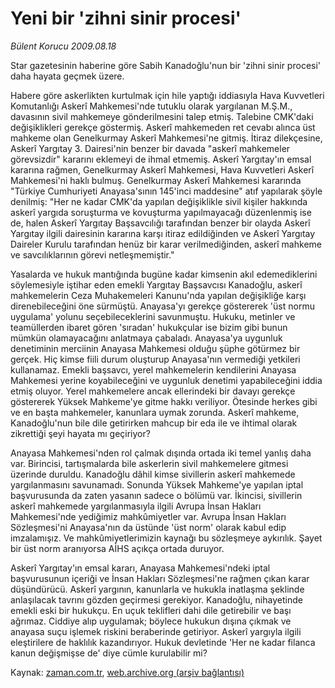 # Yeni bir 'zihni sinir procesi'

*Bülent Korucu 2009.08.18*

<tr><td class="metin" colspan="2" style="padding-top: 20px; padding-left: 5px; padding-right: 10px;">Star gazetesinin haberine göre Sabih Kanadoğlu'nun bir 'zihni sinir procesi' daha hayata geçmek üzere.</td></tr><tr><td class="metin" colspan="2" style="padding-top: 20px; padding-left: 5px; padding-right: 10px;"><p>Habere göre askerlikten kurtulmak için hile yaptığı iddiasıyla Hava Kuvvetleri Komutanlığı Askerî Mahkemesi'nde tutuklu olarak yargılanan M.Ş.M., davasının sivil mahkemeye gönderilmesini talep etmiş. Talebine CMK'daki değişiklikleri gerekçe göstermiş. Askerî mahkemeden ret cevabı alınca üst mahkeme olan Genelkurmay Askerî Mahkemesi'ne gitmiş. İtiraz dilekçesine, Askerî Yargıtay 3. Dairesi'nin benzer bir davada "askerî mahkemeler görevsizdir" kararını eklemeyi de ihmal etmemiş. Askerî Yargıtay'ın emsal kararına rağmen, Genelkurmay Askerî Mahkemesi, Hava Kuvvetleri Askerî Mahkemesi'ni haklı bulmuş. Genelkurmay Askerî Mahkemesi kararında "Türkiye Cumhuriyeti Anayasa'sının 145'inci maddesine" atıf yapılarak şöyle denilmiş: "Her ne kadar CMK'da yapılan değişiklikle sivil kişiler hakkında askerî yargıda soruşturma ve kovuşturma yapılmayacağı düzenlenmiş ise de, halen Askerî Yargıtay Başsavcılığı tarafından benzer bir olayda Askerî Yargıtay ilgili dairesinin kararına karşı itiraz edildiğinden ve Askerî Yargıtay Daireler Kurulu tarafından henüz bir karar verilmediğinden, askerî mahkeme ve savcılıklarının görevi netleşmemiştir."
<p>Yasalarda ve hukuk mantığında bugüne kadar kimsenin akıl edemediklerini söylemesiyle iştihar eden emekli Yargıtay Başsavcısı Kanadoğlu, askerî mahkemelerin Ceza Muhakemeleri Kanunu'nda yapılan değişikliğe karşı direnebileceğini öne sürmüştü. Anayasa'yı gerekçe göstererek 'üst normu uygulama' yolunu seçebileceklerini savunmuştu. Hukuku, metinler ve teamüllerden ibaret gören 'sıradan' hukukçular ise bizim gibi bunun mümkün olamayacağını anlatmaya çabaladı. Anayasa'ya uygunluk denetiminin merciinin Anayasa Mahkemesi olduğu şüphe götürmez bir gerçek. Hiç kimse fiili durum oluşturup Anayasa'nın vermediği yetkileri kullanamaz. Emekli başsavcı, yerel mahkemelerin kendilerini Anayasa Mahkemesi yerine koyabileceğini ve uygunluk denetimi yapabileceğini iddia etmiş oluyor. Yerel mahkemelere ancak ellerindeki bir davayı gerekçe göstererek Yüksek Mahkeme'ye gitme hakkı veriliyor. Ötesinde herkes gibi ve en başta mahkemeler, kanunlara uymak zorunda. Askerî mahkeme, Kanadoğlu'nun bile dile getirirken mahcup bir eda ile ve ihtimal olarak zikrettiği şeyi hayata mı geçiriyor?
<p>Anayasa Mahkemesi'nden rol çalmak dışında ortada iki temel yanlış daha var. Birincisi, tartışmalarda bile askerlerin sivil mahkemelere gitmesi üzerinde duruldu. Kanadoğlu dâhil kimse sivillerin askerî mahkemede yargılanmasını savunamadı. Sonunda Yüksek Mahkeme'ye yapılan iptal başvurusunda da zaten yasanın sadece o bölümü var. İkincisi, sivillerin askerî mahkemede yargılanmasıyla ilgili Avrupa İnsan Hakları Mahkemesi'nde yediğimiz mahkûmiyetler var. Avrupa İnsan Hakları Sözleşmesi'ni Anayasa'nın da üstünde 'üst norm' olarak kabul edip imzalamışız. Ve mahkûmiyetlerimizin kaynağı bu sözleşmeye aykırılık. Şayet bir üst norm aranıyorsa AİHS açıkça ortada duruyor.
<p>Askerî Yargıtay'ın emsal kararı, Anayasa Mahkemesi'ndeki iptal başvurusunun içeriği ve İnsan Hakları Sözleşmesi'ne rağmen çıkan karar düşündürücü. Askerî yargının, kanunlarla ve hukukla inatlaşma şeklinde anlaşılacak tavrını gözden geçirmesi gerekiyor. Kanadoğlu, nihayetinde emekli eski bir hukukçu. En uçuk teklifleri dahi dile getirebilir ve başı ağrımaz. Ciddiye alıp uygulamak; böylece hukukun dışına çıkmak ve anayasa suçu işlemek riskini beraberinde getiriyor. Askerî yargıyla ilgili eleştirilere de haklılık kazandırıyor. Hukuk devletinde 'Her ne kadar filanca kanun değişmişse de' diye cümle kurulabilir mi? <br/></p></p></p></p></td></tr>

Kaynak: [zaman.com.tr](http://zaman.com.tr/yazar.do?yazino=881653), [web.archive.org (arşiv bağlantısı)](http://web.archive.org/web/20090821064249/http://zaman.com.tr:80/yazar.do?yazino=881653)
